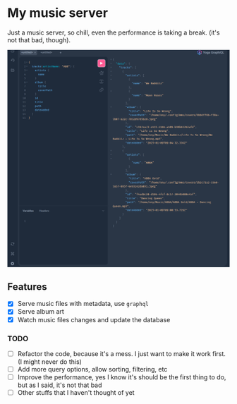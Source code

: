 # My music server

Just a music server, so chill, even the performance is taking a break. (it's not that bad, though).

![](/assets/naive-demo.png)

## Features

- [x] Serve music files with metadata, use `graphql`
- [x] Serve album art
- [x] Watch music files changes and update the database

### TODO

- [ ] Refactor the code, because it's a mess. I just want to make it work first. (I might never do this)
- [ ] Add more query options, allow sorting, filtering, etc
- [ ] Improve the performance, yes I know it's should be the first thing to do, but as I said, it's not that bad
- [ ] Other stuffs that I haven't thought of yet
